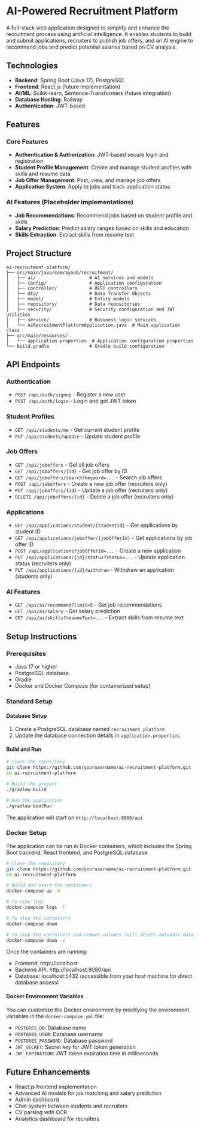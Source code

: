 # AI-Powered Recruitment Platform

A full-stack web application designed to simplify and enhance the recruitment process using artificial intelligence. It enables students to build and submit applications, recruiters to publish job offers, and an AI engine to recommend jobs and predict potential salaries based on CV analysis.

## Technologies

* **Backend**: Spring Boot (Java 17), PostgreSQL
* **Frontend**: React.js (future implementation)
* **AI/ML**: Scikit-learn, Sentence-Transformers (future integration)
* **Database Hosting**: Railway
* **Authentication**: JWT-based

## Features

### Core Features
- **Authentication & Authorization**: JWT-based secure login and registration
- **Student Profile Management**: Create and manage student profiles with skills and resume data
- **Job Offer Management**: Post, view, and manage job offers
- **Application System**: Apply to jobs and track application status

### AI Features (Placeholder implementations)
- **Job Recommendations**: Recommend jobs based on student profile and skills
- **Salary Prediction**: Predict salary ranges based on skills and education
- **Skills Extraction**: Extract skills from resume text

## Project Structure

```
ai-recruitment-platform/
├── src/main/java/com/ayoub/recruitment/
│   ├── ai/                    # AI services and models
│   ├── config/                # Application configuration
│   ├── controller/            # REST controllers
│   ├── dto/                   # Data Transfer Objects
│   ├── model/                 # Entity models
│   ├── repository/            # Data repositories
│   ├── security/              # Security configuration and JWT utilities
│   ├── service/               # Business logic services
│   └── AiRecruitmentPlatformApplication.java  # Main application class
├── src/main/resources/
│   └── application.properties  # Application configuration properties
└── build.gradle               # Gradle build configuration
```

## API Endpoints

### Authentication
- `POST /api/auth/signup` - Register a new user
- `POST /api/auth/login` - Login and get JWT token

### Student Profiles
- `GET /api/students/me` - Get current student profile
- `PUT /api/students/update` - Update student profile

### Job Offers
- `GET /api/joboffers` - Get all job offers
- `GET /api/joboffers/{id}` - Get job offer by ID
- `GET /api/joboffers/search?keyword=...` - Search job offers
- `POST /api/joboffers` - Create a new job offer (recruiters only)
- `PUT /api/joboffers/{id}` - Update a job offer (recruiters only)
- `DELETE /api/joboffers/{id}` - Delete a job offer (recruiters only)

### Applications
- `GET /api/applications/student/{studentId}` - Get applications by student ID
- `GET /api/applications/joboffer/{jobOfferId}` - Get applications by job offer ID
- `POST /api/applications?jobOfferId=...` - Create a new application
- `PUT /api/applications/{id}/status?status=...` - Update application status (recruiters only)
- `PUT /api/applications/{id}/withdraw` - Withdraw an application (students only)

### AI Features
- `GET /api/ai/recommend?limit=5` - Get job recommendations
- `GET /api/ai/salary` - Get salary prediction
- `GET /api/ai/skills?resumeText=...` - Extract skills from resume text

## Setup Instructions

### Prerequisites
- Java 17 or higher
- PostgreSQL database
- Gradle
- Docker and Docker Compose (for containerized setup)

### Standard Setup

#### Database Setup
1. Create a PostgreSQL database named `recruitment_platform`
2. Update the database connection details in `application.properties`

#### Build and Run
```bash
# Clone the repository
git clone https://github.com/yourusername/ai-recruitment-platform.git
cd ai-recruitment-platform

# Build the project
./gradlew build

# Run the application
./gradlew bootRun
```

The application will start on `http://localhost:8080/api`

### Docker Setup

The application can be run in Docker containers, which includes the Spring Boot backend, React frontend, and PostgreSQL database.

```bash
# Clone the repository
git clone https://github.com/yourusername/ai-recruitment-platform.git
cd ai-recruitment-platform

# Build and start the containers
docker-compose up -d

# To view logs
docker-compose logs -f

# To stop the containers
docker-compose down

# To stop the containers and remove volumes (will delete database data)
docker-compose down -v
```

Once the containers are running:
- Frontend: http://localhost
- Backend API: http://localhost:8080/api
- Database: localhost:5432 (accessible from your host machine for direct database access)

#### Docker Environment Variables

You can customize the Docker environment by modifying the environment variables in the `docker-compose.yml` file:

- `POSTGRES_DB`: Database name
- `POSTGRES_USER`: Database username
- `POSTGRES_PASSWORD`: Database password
- `JWT_SECRET`: Secret key for JWT token generation
- `JWT_EXPIRATION`: JWT token expiration time in milliseconds

## Future Enhancements
- React.js frontend implementation
- Advanced AI models for job matching and salary prediction
- Admin dashboard
- Chat system between students and recruiters
- CV parsing with OCR
- Analytics dashboard for recruiters

